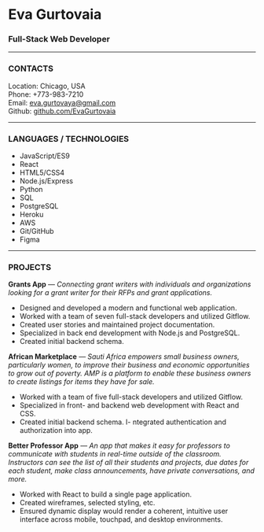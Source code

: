 #  **Eva Gurtovaia**
### Full-Stack Web Developer 
---
### **CONTACTS**

Location: Chicago, USA <br>
Phone: +773-983-7210 <br>
Email: eva.gurtovaya@gmail.com <br>
Github: [github.com/EvaGurtovaia](https://github.com/EvaGurtovaia)

___

### **LANGUAGES / TECHNOLOGIES**
- JavaScript/ES9
- React
- HTML5/CSS4
- Node.js/Express
- Python
- SQL
- PostgreSQL
- Heroku
- AWS
- Git/GitHub
- Figma

___

### **PROJECTS**

**Grants App** — _Connecting grant writers with individuals and organizations looking for a grant writer for their RFPs and grant applications._
- Designed and developed a modern and functional web application.
- Worked with a team of seven full-stack developers and utilized Gitflow.
- Created user stories and maintained project documentation.
- Specialized in back end development with Node.js and PostgreSQL.
- Created initial backend schema.


**African Marketplace** — _Sauti Africa empowers small business owners, particularly women, to improve their business and economic opportunities to grow out of poverty. AMP is a platform to enable these business owners to create listings for items they have for sale._
- Worked with a team of five full-stack developers and utilized Gitflow. 
- Specialized in front- and backend web development with React and CSS.
- Created initial backend schema.
I- ntegrated authentication and authorization into app.


**Better Professor App** — _An app that makes it easy for professors to communicate with students in real-time outside of the classroom. Instructors can see the list of all their students and projects, due dates for each student, make class announcements, have private conversations, and more._
- Worked with React to build a single page application.
- Created wireframes, selected styling, etc.
- Ensured dynamic display would render a coherent, intuitive user interface across mobile, touchpad, and desktop environments.





